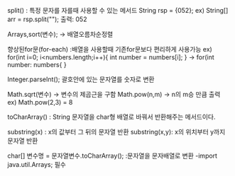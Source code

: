 split() : 특정 문자를 자를때 사용할 수 있는 메서드
String rsp = {052};
ex) String[] arr = rsp.split("");
출력: 052

Arrays,sort(변수);  -> 배열오름차순정렬

향상된for문(for-each)
:배열을 사용할때 기존for문보다 편리하게 사용가능
ex) for(int i=0; i<numbers.length;i++){
int number = numbers[i];
}
-> for(int number: numbers{
}

 Integer.parseInt(); 괄호안에 있는 문자열를 숫자로 변환

Math.sqrt(변수) -> 변수의 제곱근을 구함
Math.pow(n,m) -> n의 m승 만큼 출력
ex) Math.pow(2,3) = 8

toCharArray() : String 문자열을 char형 배열로 바꿔서 반환해주는 메서드이다.

substring(x) : x의 값부터 그 뒤의 문자열 반환 
substring(x,y): x의 위치부터 y까지 문자열 반환

char[] 변수명 = 문자열변수.toCharArray(); :문자열을 문자배열로 변환
-import java.util.Arrays; 필수

